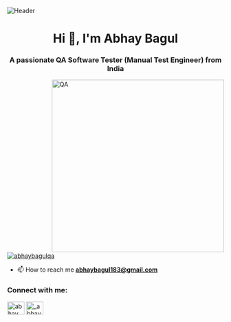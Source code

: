 ![Header](./your-header-image-name.png)
<h1 align="center">Hi 👋, I'm Abhay Bagul</h1>
<h3 align="center">A passionate QA Software Tester (Manual Test Engineer) from India</h3>

<img align="right" alt="QA" width="400" src="![image](https://github.com/user-attachments/assets/f08f0941-eba5-4e37-bd53-c25ab992f42a)
">

<p align="left"> <a href="https://github.com/ryo-ma/github-profile-trophy"><img src="https://github-profile-trophy.vercel.app/?username=abhaybagulqa" alt="abhaybagulqa" /></a> </p>

- 📫 How to reach me **abhaybagul183@gmail.com**

<h3 align="left">Connect with me:</h3>
<p align="left">
<a href="https://linkedin.com/in/abhay bagul" target="blank"><img align="center" src="https://raw.githubusercontent.com/rahuldkjain/github-profile-readme-generator/master/src/images/icons/Social/linked-in-alt.svg" alt="abhay bagul" height="30" width="40" /></a>
<a href="https://instagram.com/_abhaybagul" target="blank"><img align="center" src="https://raw.githubusercontent.com/rahuldkjain/github-profile-readme-generator/master/src/images/icons/Social/instagram.svg" alt="_abhaybagul" height="30" width="40" /></a>
</p>
